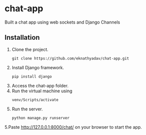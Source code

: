 # chat-app
Built a chat app using web sockets and Django Channels
## Installation
1. Clone the project.
   ```
   git clone https://github.com/eknathyadav/chat-app.git
   ```
2. Install Django framework.
   ```
   pip install django
   ```
3. Access the chat-app folder.
4. Run the virtual machine using 
   ```
   venv/Scripts/activate
   ```
6. Run the server.
   ```
   python manage.py runserver
   ```
5.Paste http://127.0.0.1:8000/chat/ on your browser to start the app.
